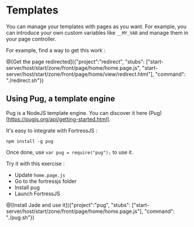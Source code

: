 # Templates

You can manage your templates with pages as you want. For example, you can introduce your own custom variables like `__MY_VAR` and manage them in your page controller.

For example, find a way to get this work :

@[Get the page redirected]({"project":"redirect", "stubs": ["start-server/host/start/zone/front/page/home/home.page.js", "start-server/host/start/zone/front/page/home/view/redirect.html"], "command": "./redirect.sh"})

## Using Pug, a template engine

Pug is a NodeJS template engine. You can discover it here (Pug)[https://pugjs.org/api/getting-started.html].

It's easy to integrate with FortressJS :

`npm install -g pug`

Once done, use `var pug = require("pug");` to use it.

Try it with this exercise :

* Update `home.page.js`
* Go to the fortressjs folder
* Install pug
* Launch FortressJS

@[Install Jade and use it]({"project":"pug", "stubs": ["start-server/host/start/zone/front/page/home/home.page.js"], "command": "./pug.sh"})

